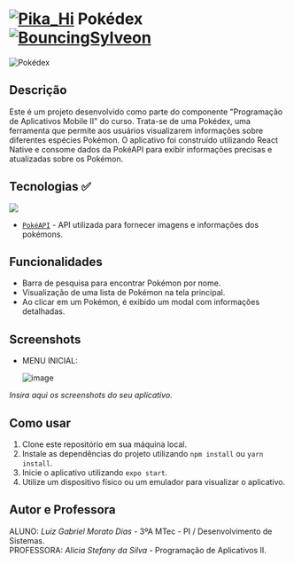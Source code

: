 # [![Pika_Hi](https://cdn3.emoji.gg/emojis/1545-pika-hi.gif)](https://emoji.gg/emoji/1545-pika-hi) Pokédex [![BouncingSylveon](https://cdn3.emoji.gg/emojis/8557-bouncingsylveon.gif)](https://emoji.gg/emoji/8557-bouncingsylveon)

![Pokédex](https://wallpapers.com/images/featured/pokemon-va6139eg5csznzmw.jpg)

## Descrição

Este é um projeto desenvolvido como parte do componente "Programação de Aplicativos Mobile II" do curso. Trata-se de uma Pokédex, uma ferramenta que permite aos usuários visualizarem informações sobre diferentes espécies Pokémon. O aplicativo foi construído utilizando React Native e consome dados da PokéAPI para exibir informações precisas e atualizadas sobre os Pokémon.

## Tecnologias ✅

<a href="https://skillicons.dev">
    <img src="https://skillicons.dev/icons?i=react" />
</a>

<BR>

- [`PokéAPI`](https://pokeapi.co/) - API utilizada para fornecer imagens e informações dos pokémons.

## Funcionalidades

- Barra de pesquisa para encontrar Pokémon por nome.
- Visualização de uma lista de Pokémon na tela principal.
- Ao clicar em um Pokémon, é exibido um modal com informações detalhadas.

## Screenshots

- MENU INICIAL:

  ![image](https://github.com/trabalhos-etec/pokedex-3a-etec-taboao/assets/165843427/1dd77a35-0d08-4c3b-89e1-197c14aa5292)


*Insira aqui os screenshots do seu aplicativo.*

## Como usar

1. Clone este repositório em sua máquina local.
2. Instale as dependências do projeto utilizando `npm install` ou `yarn install`.
3. Inicie o aplicativo utilizando `expo start`.
4. Utilize um dispositivo físico ou um emulador para visualizar o aplicativo.

## Autor e Professora

ALUNO: *Luiz Gabriel Morato Dias* - 3ºA MTec - PI / Desenvolvimento de Sistemas.
<br>
PROFESSORA: *Alicia Stefany da Silva* - Programação de Aplicativos II.

